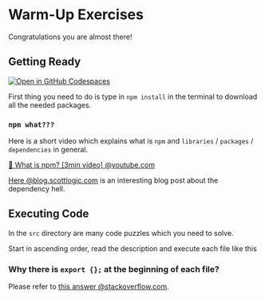 # Warm-Up Exercises

Congratulations you are almost there!

## Getting Ready

[![Open in GitHub Codespaces](https://github.com/codespaces/badge.svg)](https://codespaces.new/codelex-io/prep-course-warm-up)

First thing you need to do is type in `npm install` in the terminal to download all the needed packages.

### `npm what???`

Here is a short video which explains what is `npm` and `libraries` / `packages` / `dependencies` in general.

[🍿 What is npm? [3min video] @youtube.com](https://www.youtube.com/watch?v=pa4dc480Apo)

[Here @blog.scottlogic.com](https://blog.scottlogic.com/2020/12/22/software-crisis.html) is an interesting blog post about the dependency hell.

## Executing Code

In the `src` directory are many code puzzles which you need to solve.

Start in ascending order, read the description and execute each file like this `
`

### Why there is `export {};` at the beginning of each file?

Please refer to [this answer @stackoverflow.com](https://stackoverflow.com/questions/40900791/cannot-redeclare-block-scoped-variable-in-unrelated-files).
